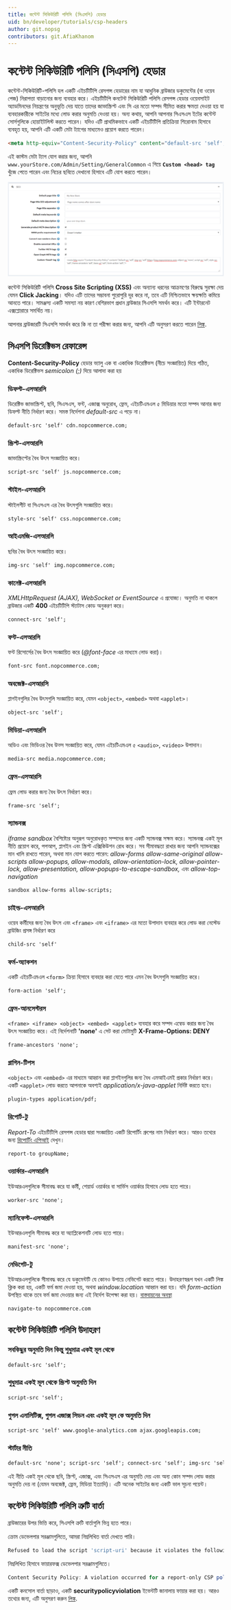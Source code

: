 ```yaml
---
title: কন্টেন্ট সিকিউরিটি পলিসি (সিএসপি) হেডার
uid: bn/developer/tutorials/csp-headers
author: git.nopsg
contributors: git.AfiaKhanom
---
```


# কন্টেন্ট সিকিউরিটি পলিসি (সিএসপি) হেডার

কন্টেন্ট-সিকিউরিটি-পলিসি হল একটি এইচটিটিপি  রেসপন্স হেডারের নাম যা আধুনিক ব্রাউজার ডকুমেন্টের (বা ওয়েব পেজ) নিরাপত্তা বাড়ানোর জন্য ব্যবহার করে। এইচটিটিপি কনটেন্ট সিকিউরিটি পলিসি রেসপন্স হেডার ওয়েবসাইট অ্যাডমিনদের নিয়ন্ত্রণের অনুভূতি দেয় যাতে তাদের জাভাস্ক্রিপ্ট এবং সি এর মতো সম্পদ সীমিত করার ক্ষমতা দেওয়া হয় যা ব্যবহারকারীকে সাইটের মধ্যে লোড করার অনুমতি দেওয়া হয়। অন্য কথায়, আপনি আপনার সিএসএস ইটের কন্টেন্ট সোর্সগুলিকে হোয়াইটলিস্ট করতে পারেন। যদিও এটি প্রাথমিকভাবে একটি এইচটিটিপি  প্রতিক্রিয়া শিরোনাম হিসাবে ব্যবহৃত হয়, আপনি এটি একটি মেটা ট্যাগের মাধ্যমেও প্রয়োগ করতে পারেন।

```html
<meta http-equiv="Content-Security-Policy" content="default-src 'self'; img-src 'self' https://img.nopcommerce.com; object-src 'none'; script-src 'self'; style-src 'self'; frame-ancestors 'self'; base-uri 'self'; form-action 'self';">
```

এই কাস্টম মেটা ট্যাগ যোগ করার জন্য, আপনি `www.yourStore.com/Admin/Setting/GeneralCommon` এ গিয়ে **`Custom <head> tag`**  খুঁজে পেতে পারেন এবং নিচের ছবিতে দেখানো হিসাবে এটি যোগ করতে পারেন।

![custom CSP head tag image](_static/csp-headers/custom-csp-head-tag.png)

কন্টেন্ট সিকিউরিটি পলিসি **Cross Site Scripting (XSS)** এবং অন্যান্য ধরনের আক্রমণের বিরুদ্ধে সুরক্ষা দেয় যেমন **Click Jacking**। যদিও এটি তাদের সম্ভাবনা পুরোপুরি দূর করে না, তবে এটি নিশ্চিতভাবে ক্ষয়ক্ষতি কমিয়ে আনতে পারে। সামঞ্জস্য একটি সমস্যা নয় কারণ বেশিরভাগ প্রধান ব্রাউজার সিএসপি সমর্থন করে। এটি ইন্টারনেট এক্সপ্লোরারে সমর্থিত নয়।

আপনার ব্রাউজারটি সিএসপি সমর্থন করে কি না তা পরীক্ষা করার জন্য, আপনি এটি অনুসরণ করতে পারেন [লিঙ্ক](https://content-security-policy.com/browser-test/).

## সিএসপি ডিরেক্টিভস রেফারেন্স

**Content-Security-Policy** হেডার ভ্যালু এক বা একাধিক ডিরেক্টিভস (নীচে সংজ্ঞায়িত) দিয়ে গঠিত, একাধিক ডিরেক্টিভস *semicolon (;)* দিয়ে আলাদা করা হয়

### ডিফল্ট-এসআরসি

ডিরেক্টিভ জাভাস্ক্রিপ্ট, ছবি, সিএসএস, ফন্ট, এজাক্স অনুরোধ, ফ্রেম, এইচটিএমএল ৫ মিডিয়ার মতো সম্পদ আনার জন্য ডিফল্ট নীতি নির্ধারণ করে। সমস্ত নির্দেশনা *default-src* এ পড়ে না।

```html
default-src 'self' cdn.nopcommerce.com;
```

### স্ক্রিপ্ট-এসআরসি

জাভাস্ক্রিপ্টের বৈধ উৎস সংজ্ঞায়িত করে।

```html
script-src 'self' js.nopcommerce.com;
```

### স্টাইল-এসআরসি

স্টাইলশীট বা সিএসএস এর বৈধ উৎসগুলি সংজ্ঞায়িত করে।

```html
style-src 'self' css.nopcommerce.com;
```

### আইএমজি-এসআরসি

ছবির বৈধ উৎস সংজ্ঞায়িত করে।

```html
img-src 'self' img.nopcommerce.com;
```

### কানেক্ট-এসআরসি

*XMLHttpRequest (AJAX), WebSocket or EventSource* এ প্রযোজ্য। অনুমতি না থাকলে ব্রাউজার একটি **400** এইচটিটিপি স্ট্যাটাস কোড অনুকরণ করে।

```html
connect-src 'self';
```

### ফন্ট-এসআরসি

ফন্ট রিসোর্সের বৈধ উৎস সংজ্ঞায়িত করে (*@font-face* এর মাধ্যমে লোড করা)।

```html
font-src font.nopcommerce.com;
```

### অবজেক্ট-এসআরসি

প্লাগইনগুলির বৈধ উৎসগুলি সংজ্ঞায়িত করে, যেমন `<object>`, `<embed>` অথবা `<applet>`।

```html
object-src 'self';
```

### মিডিয়া-এসআরসি

অডিও এবং ভিডিওর বৈধ উত্স সংজ্ঞায়িত করে, যেমন এইচটিএমএল ৫ `<audio>`, `<video>` উপাদান।

```html
media-src media.nopcommerce.com;
```

### ফ্রেম-এসআরসি

ফ্রেম লোড করার জন্য বৈধ উৎস নির্ধারণ করে।

```html
frame-src 'self';
```

### স্যান্ডবক্স

*iframe sandbox* বৈশিষ্ট্যের অনুরূপ অনুরোধকৃত সম্পদের জন্য একটি স্যান্ডবক্স সক্ষম করে। স্যান্ডবক্স একই মূল নীতি প্রয়োগ করে, পপআপ, প্লাগইন এবং স্ক্রিপ্ট এক্সিকিউশন রোধ করে। সব সীমাবদ্ধতা রাখার জন্য আপনি স্যান্ডবক্সের মান খালি রাখতে পারেন, অথবা মান যোগ করতে পারেন: *allow-forms allow-same-original allow-scripts allow-popups, allow-modals, allow-orientation-lock, allow-pointer-lock, allow-presentation, allow-popups-to-escape-sandbox,* এবং *allow-top-navigation*

```html
sandbox allow-forms allow-scripts;
```

### চাইল্ড-এসআরসি

ওয়েব কর্মীদের জন্য বৈধ উৎস এবং `<frame>` এবং `<iframe>` এর মতো উপাদান ব্যবহার করে লোড করা নেস্টেড ব্রাউজিং প্রসঙ্গ নির্ধারণ করে

```html
child-src 'self'
```

### ফর্ম-অ্যাকশন

একটি এইচটিএমএল `<form>` ক্রিয়া হিসাবে ব্যবহার করা যেতে পারে এমন বৈধ উৎসগুলি সংজ্ঞায়িত করে।

```html
form-action 'self';
```

### ফ্রেম-আনসেস্টরস

 `<frame> <iframe> <object> <embed> <applet>` ব্যবহার করে সম্পদ এম্বেড করার জন্য বৈধ উৎস সংজ্ঞায়িত করে। এই নির্দেশনাটি **'none'** এ সেট করা মোটামুটি **X-Frame-Options: DENY**

```html
frame-ancestors 'none';
```

### প্লাগিন-টিপস

`<object>` এবং `<embed>` এর মাধ্যমে আহ্বান করা প্লাগইনগুলির জন্য বৈধ এমআইএমই প্রকার নির্ধারণ করে। একটি `<applet>` লোড করতে আপনাকে অবশ্যই *application/x-java-applet* নির্দিষ্ট করতে হবে।

```html
plugin-types application/pdf;
```

### রিপোর্ট-টু

 *Report-To* এইচটিটিপি রেসপন্স হেডার দ্বারা সংজ্ঞায়িত একটি রিপোর্টিং গ্রুপের নাম নির্ধারণ করে। আরও তথ্যের জন্য [রিপোর্টিং এপিআই](https://w3c.github.io/reporting/) দেখুন।

```html
report-to groupName;
```

### ওয়ার্কার-এসআরসি

ইউআরএলগুলিকে সীমাবদ্ধ করে যা কর্মী, শেয়ার্ড ওয়ার্কার বা সার্ভিস ওয়ার্কার হিসাবে লোড হতে পারে।

```html
worker-src 'none';
```

### ম্যানিফেস্ট-এসআরসি

ইউআরএলগুলি সীমাবদ্ধ করে যা অ্যাপ্লিকেশনটি লোড হতে পারে।

```html
manifest-src 'none';
```

### নেভিগেট-টু

ইউআরএলগুলিকে সীমাবদ্ধ করে যে ডকুমেন্টটি যে কোনও উপায়ে নেভিগেট করতে পারে। উদাহরণস্বরূপ যখন একটি লিঙ্ক ক্লিক করা হয়, একটি ফর্ম জমা দেওয়া হয়, অথবা *window.location* আহ্বান করা হয়। যদি *form-action* উপস্থিত থাকে তবে ফর্ম জমা দেওয়ার জন্য এই নির্দেশ উপেক্ষা করা হয়। [বাস্তবায়নের অবস্থা](https://www.chromestatus.com/features/6457580339593216)

```html
navigate-to nopcommerce.com
```

## কন্টেন্ট সিকিউরিটি পলিসি উদাহরণ

### সবকিছুর অনুমতি দিন কিন্তু শুধুমাত্র একই মূল থেকে

```html
default-src 'self';
```

### শুধুমাত্র একই মূল থেকে স্ক্রিপ্ট অনুমতি দিন

```html
script-src 'self';
```

### গুগল এনালিটিক্স, গুগল এজাক্স সিডন এবং একই মূল কে অনুমতি দিন

```html
script-src 'self' www.google-analytics.com ajax.googleapis.com;
```

### স্টার্টার নীতি

```html
default-src 'none'; script-src 'self'; connect-src 'self'; img-src 'self'; style-src 'self';
```

এই নীতি একই মূল থেকে ছবি, স্ক্রিপ্ট, এজাক্স, এবং সিএসএস এর অনুমতি দেয় এবং অন্য কোন সম্পদ লোড করার অনুমতি দেয় না (যেমন অবজেক্ট, ফ্রেম, মিডিয়া ইত্যাদি)। এটি অনেক সাইটের জন্য একটি ভাল সূচনা পয়েন্ট।

## কন্টেন্ট সিকিউরিটি পলিসি ত্রুটি বার্তা

ব্রাউজারের উপর ভিত্তি করে, সিএসপি ত্রুটি বার্তাগুলি ভিন্ন হতে পারে।

ক্রোম ডেভেলপার সরঞ্জামগুলিতে, আমরা নিম্নলিখিত বার্তা দেখতে পারি।

```js
Refused to load the script 'script-uri' because it violates the following Content Security Policy directive: "your CSP directive".
```

নিম্নলিখিত হিসাবে ফায়ারফক্স ডেভেলপার সরঞ্জামগুলিতে।

```js
Content Security Policy: A violation occurred for a report-only CSP policy ("An attempt to execute inline scripts has been blocked"). The behavior was allowed, and a CSP report was sent.
```

একটি কনসোল বার্তা ছাড়াও, একটি **securitypolicyviolation** ইভেন্টটি জানালায় ফায়ার করা হয়। আরও তথ্যের জন্য, এটি অনুসরণ করুন [লিঙ্ক](https://www.w3.org/TR/CSP2/#firing-securitypolicyviolationevent-events.).
